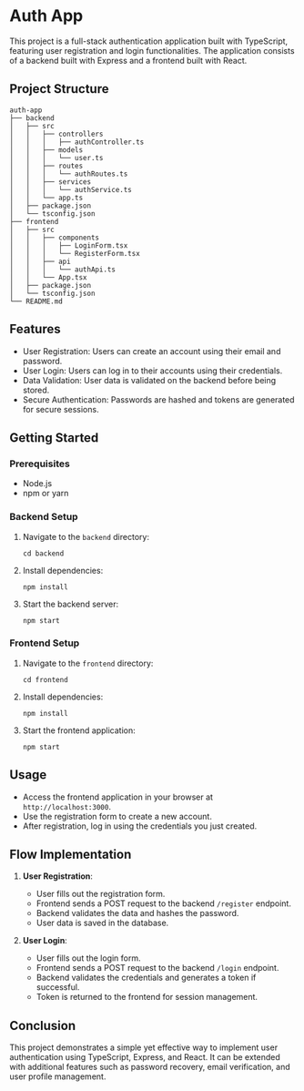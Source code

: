 # Auth App

This project is a full-stack authentication application built with TypeScript, featuring user registration and login functionalities. The application consists of a backend built with Express and a frontend built with React.

## Project Structure

```
auth-app
├── backend
│   ├── src
│   │   ├── controllers
│   │   │   ├── authController.ts
│   │   ├── models
│   │   │   └── user.ts
│   │   ├── routes
│   │   │   └── authRoutes.ts
│   │   ├── services
│   │   │   └── authService.ts
│   │   └── app.ts
│   ├── package.json
│   └── tsconfig.json
├── frontend
│   ├── src
│   │   ├── components
│   │   │   ├── LoginForm.tsx
│   │   │   └── RegisterForm.tsx
│   │   ├── api
│   │   │   └── authApi.ts
│   │   └── App.tsx
│   ├── package.json
│   └── tsconfig.json
└── README.md
```

## Features

- User Registration: Users can create an account using their email and password.
- User Login: Users can log in to their accounts using their credentials.
- Data Validation: User data is validated on the backend before being stored.
- Secure Authentication: Passwords are hashed and tokens are generated for secure sessions.

## Getting Started

### Prerequisites

- Node.js
- npm or yarn

### Backend Setup

1. Navigate to the `backend` directory:
   ```
   cd backend
   ```

2. Install dependencies:
   ```
   npm install
   ```

3. Start the backend server:
   ```
   npm start
   ```

### Frontend Setup

1. Navigate to the `frontend` directory:
   ```
   cd frontend
   ```

2. Install dependencies:
   ```
   npm install
   ```

3. Start the frontend application:
   ```
   npm start
   ```

## Usage

- Access the frontend application in your browser at `http://localhost:3000`.
- Use the registration form to create a new account.
- After registration, log in using the credentials you just created.

## Flow Implementation

1. **User Registration**:
   - User fills out the registration form.
   - Frontend sends a POST request to the backend `/register` endpoint.
   - Backend validates the data and hashes the password.
   - User data is saved in the database.

2. **User Login**:
   - User fills out the login form.
   - Frontend sends a POST request to the backend `/login` endpoint.
   - Backend validates the credentials and generates a token if successful.
   - Token is returned to the frontend for session management.

## Conclusion

This project demonstrates a simple yet effective way to implement user authentication using TypeScript, Express, and React. It can be extended with additional features such as password recovery, email verification, and user profile management.